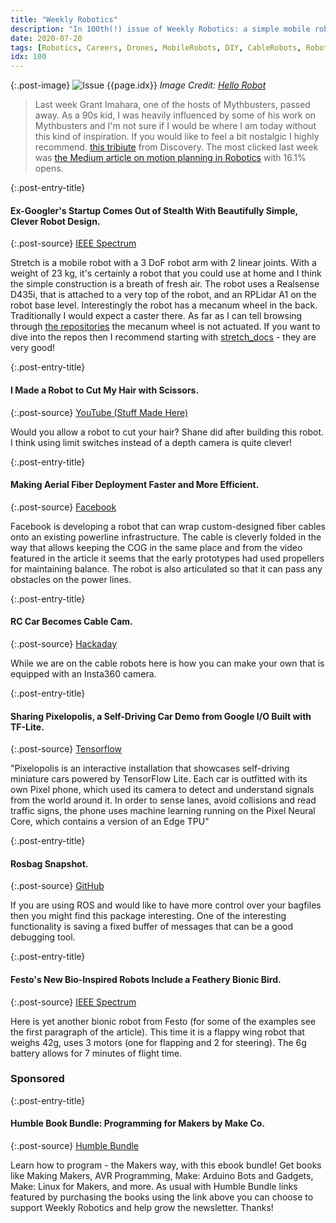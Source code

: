 ```yaml
---
title: "Weekly Robotics"
description: "In 100th(!) issue of Weekly Robotics: a simple mobile robot you could use at home, haircutting robot, two cable robots doing vastly different things and more!"
date: 2020-07-20
tags: [Robotics, Careers, Drones, MobileRobots, DIY, CableRobots, RobotArms, ConsumerRobots]
idx: 100
---
```

{:.post-image}
![Issue {{page.idx}}](/img/headers/{{page.idx}}.jpg "Issue {{page.idx}}")
*Image Credit: [Hello Robot](https://hello-robot.com)*

> Last week Grant Imahara, one of the hosts of Mythbusters, passed away. As a 90s kid, I was heavily influenced by some of his work on Mythbusters and I'm not sure if I would be where I am today without this kind of inspiration. If you would like to feel a bit nostalgic I highly recommend. [this tribiute](https://youtu.be/Px_5Z0pPlPc) from Discovery. The most clicked last week was [the Medium article on motion planning in Robotics](https://medium.com/@gunjangiri8410/motion-path-planning-in-robots-3a48cfaf58cc) with 16.1% opens.

{:.post-entry-title}
#### Ex-Googler's Startup Comes Out of Stealth With Beautifully Simple, Clever Robot Design.

{:.post-source}
[IEEE Spectrum](https://spectrum.ieee.org/automaton/robotics/home-robots/hello-robots-stretch-mobile-manipulator)

Stretch is a mobile robot with a 3 DoF robot arm with 2 linear joints. With a weight of 23 kg, it's certainly a robot that you could use at home and I think the simple construction is a breath of fresh air. The robot uses a Realsense D435i, that is attached to a very top of the robot, and an RPLidar A1 on the robot base level. Interestingly the robot has a mecanum wheel in the back. Traditionally I would expect a caster there. As far as I can tell browsing through [the repositories](https://github.com/hello-robot) the mecanum wheel is not actuated. If you want to dive into the repos then I recommend starting with [stretch_docs](https://github.com/hello-robot/stretch_docs) - they are very good!

{:.post-entry-title}
#### I Made a Robot to Cut My Hair with Scissors.

{:.post-source}
[YouTube (Stuff Made Here)](https://youtu.be/7zBrbdU_y0s)

Would you allow a robot to cut your hair? Shane did after building this robot. I think using limit switches instead of a depth camera is quite clever!

{:.post-entry-title}
#### Making Aerial Fiber Deployment Faster and More Efficient.

{:.post-source}
[Facebook](https://engineering.fb.com/connectivity/aerial-fiber-deployment/)

Facebook is developing a robot that can wrap custom-designed fiber cables onto an existing powerline infrastructure. The cable is cleverly folded in the way that allows keeping the COG in the same place and from the video featured in the article it seems that the early prototypes had used propellers for maintaining balance. The robot is also articulated so that it can pass any obstacles on the power lines.

{:.post-entry-title}
#### RC Car Becomes Cable Cam.

{:.post-source}
[Hackaday](https://hackaday.com/2020/07/19/rc-car-becomes-cable-cam/)

While we are on the cable robots here is how you can make your own that is equipped with an Insta360 camera.

{:.post-entry-title}
#### Sharing Pixelopolis, a Self-Driving Car Demo from Google I/O Built with TF-Lite.

{:.post-source}
[Tensorflow](https://blog.tensorflow.org/2020/07/pixelopolis-self-driving-car-demo-tensorflow-lite.html?m=1)

"Pixelopolis is an interactive installation that showcases self-driving miniature cars powered by TensorFlow Lite. Each car is outfitted with its own Pixel phone, which used its camera to detect and understand signals from the world around it. In order to sense lanes, avoid collisions and read traffic signs, the phone uses machine learning running on the Pixel Neural Core, which contains a version of an Edge TPU"

{:.post-entry-title}
#### Rosbag Snapshot.

{:.post-source}
[GitHub](https://github.com/ros/rosbag_snapshot)

If you are using ROS and would like to have more control over your bagfiles then you might find this package interesting. One of the interesting functionality is saving a fixed buffer of messages that can be a good debugging tool.

{:.post-entry-title}
#### Festo's New Bio-Inspired Robots Include a Feathery Bionic Bird.

{:.post-source}
[IEEE Spectrum](https://spectrum.ieee.org/automaton/robotics/robotics-hardware/festo-bioinspired-robots-bionicswift)

Here is yet another bionic robot from Festo (for some of the examples see the first paragraph of the article). This time it is a flappy wing robot that weighs 42g, uses 3 motors (one for flapping and 2 for steering). The 6g battery allows for 7 minutes of flight time.

### Sponsored

{:.post-entry-title}
#### Humble Book Bundle: Programming for Makers by Make Co.

{:.post-source}
[Humble Bundle](https://www.humblebundle.com/books/programming-for-makers-make-co-books?partner=weeklyrobotics)

Learn how to program - the Makers way, with this ebook bundle! Get books like Making Makers, AVR Programming, Make: Arduino Bots and Gadgets, Make: Linux for Makers, and more. As usual with Humble Bundle links featured by purchasing the books using the link above you can choose to support Weekly Robotics and help grow the newsletter. Thanks!
